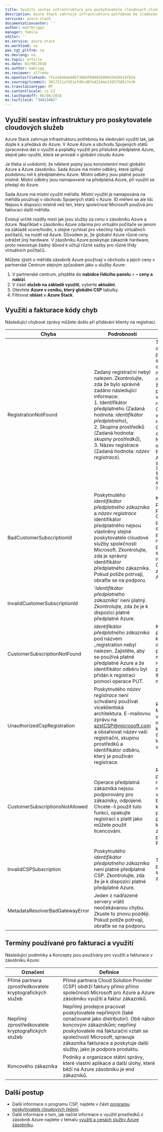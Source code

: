 ```yaml
---
title: Využití sestav infrastruktury pro poskytovatele cloudových služeb pro Azure zásobníku | Microsoft Docs
description: Azure Stack zahrnuje infrastrukturu potřebnou ke sledování využití tak, jak dojde k a předává do Azure.
services: azure-stack
documentationcenter: ''
author: mattbriggs
manager: femila
editor: ''
ms.service: azure-stack
ms.workload: na
pms.tgt_pltfrm: na
ms.devlang: na
ms.topic: article
ms.date: 03/08/2018
ms.author: mabrigg
ms.reviewer: alfredo
ms.openlocfilehash: 7fe2a6444e605f388df68803b89643420b19fb54
ms.sourcegitcommit: 3017211a7d51efd6cd87e8210ee13d57585c7e3b
ms.translationtype: MT
ms.contentlocale: cs-CZ
ms.lasthandoff: 06/06/2018
ms.locfileid: "34823482"
---
```

## <a name="usage-reporting-infrastructure-for-cloud-service-providers"></a>Využití sestav infrastruktury pro poskytovatele cloudových služeb

Azure Stack zahrnuje infrastrukturu potřebnou ke sledování využití tak, jak dojde k a předává do Azure. V Azure Azure a obchodu Spojených států zpracovává dat o využití a poplatky využití pro příslušné předplatné Azure, stejně jako využití, která se provádí v globální cloudu Azure.

Je třeba si uvědomit, že některé pojmy jsou konzistentní mezi globální Azure a Azure zásobníku. Sada Azure má místní odběry, které splňují podobnou roli k předplatnému Azure. Místní odběry jsou platné pouze místně. Místní odběry jsou namapované na předplatná Azure, při využití se předají do Azure.

Sada Azure má místní využití měřidla. Místní využití je namapována na měřidla používají v obchodu Spojených států v Azure. ID měření se ale liší. Nejsou k dispozici místně než ten, který společnost Microsoft používá pro fakturaci další měřidla.

Existují určité rozdíly mezi jak jsou služby za cenu v zásobníku Azure a Azure. Například v zásobníku Azure zdarma pro virtuální počítače se jenom na základě vcore/hodin, s stejné rychlost pro všechny řady virtuálních počítačů, na rozdíl od Azure. Důvodem je, že globální Azure různé ceny odrážet jiný hardware. V zásobníku Azure poskytuje zákazník hardware, proto neexistuje žádný důvod k účtují různé sazby pro různé třídy virtuálních počítačů.

Můžete zjistit o měřidla zásobník Azure používají v obchodu a jejich ceny v partnerské Centrum stejným způsobem jako u služby Azure:

1. V partnerské centrum, přejděte do **nabídce řídícího panelu** > **– ceny a nabízí**.
2. V části **služeb na základě využití**, vyberte **aktuální**.
3. Otevřete **Azure v ceníku, který globální CSP** tabulky.
4. Filtrovat **oblast = Azure Stack**.

## <a name="usage-and-billing-error-codes"></a>Využití a fakturace kódy chyb

Následující chybové zprávy můžete došlo při přidávání klienty na registraci.

| Chyba                           | Podrobnosti                                                                                                                                                                                                                                                                                                                           | Komentáře                                                                                                                                                                                                                                                                                                                                                                                                                                                                                                                                                                                                            |
|---------------------------------|-----------------------------------------------------------------------------------------------------------------------------------------------------------------------------------------------------------------------------------------------------------------------------------------------------------------------------------|---------------------------------------------------------------------------------------------------------------------------------------------------------------------------------------------------------------------------------------------------------------------------------------------------------------------------------------------------------------------------------------------------------------------------------------------------------------------------------------------------------------------------------------------------------------------------------------------------------------------|
| RegistrationNotFound            | Zadaný registrační nebyl nalezen. Zkontrolujte, zda že bylo správně zadáno následující informace:<br>1. Identifikátor předplatného (Zadaná hodnota: _identifikátor předplatného_),<br>2. Skupina prostředků (Zadaná hodnota: _skupiny prostředků_),<br>3. Název registrace (Zadaná hodnota: _název registrace_).                             | Této chybě obvykle dochází, když informace o počáteční registrace, není správný. Pokud je třeba ověřit skupinu prostředků a název registrace, můžete ji najít na portálu Azure tak, že uvedete všechny prostředky. Pokud zjistíte, více než jeden prostředek registrace, podívejte se na CloudDeploymentID ve vlastnostech a vyberte registrace, k jejichž CloudDeploymentID odpovídá ve vašem cloudu. Najít CloudDeploymentID, můžete tuto prostředí PowerShell v zásobníku Azure:<br>`$azureStackStampInfo = Invoke-Command -Session $session -ScriptBlock { Get-AzureStackStampInformation }` |
| BadCustomerSubscriptionId       | Poskytnutého _identifikátor předplatného zákazníka_ a _název registrace_ identifikátor předplatného nejsou vlastněny stejné poskytovatele cloudové služby společnosti Microsoft. Zkontrolujte, zda je správný identifikátor předplatného zákazníka. Pokud potíže potrvají, obraťte se na podporu. | K této chybě dojde, když je předplatné zákazníka předplatného poskytovatele CSP, ale jeho shrnuje partnerovi CSP liší od verze, do které shrnuje předplatné použité v počáteční registraci. Tato kontrola se provádí, aby se zabránilo situaci, který by mělo za následek fakturace partnera CSP, který není zodpovědná za zásobník Azure používat.                                                                                                                                                                                                                                                                          |
| InvalidCustomerSubscriptionId   | '_Identifikátor předplatného zákazníka_' není platný. Zkontrolujte, zda že je k dispozici platné předplatné Azure.                                                                                                                                                                         |                                                                                                                                                                                                                                                                                                                                                                                                                                                                                                                                                                                                                     |
| CustomerSubscriptionNotFound    | _Identifikátor předplatného zákazníka_ pod názvem _registration nebyl nalezen. Zajistěte, aby se používá platné předplatné Azure a že identifikátor odběru byl přidán k registraci pomocí operace PUT.                                                   | K této chybě dojde při pokusu o važnost neshody, který klienta byla přidána do předplatného, a předplatné zákazníka nebyl nalezen přidruženi k registraci. Zákazník nebyl přidán do registrace nebo ID odběru byla zapsána nesprávně.                                                                                                                                                                                                                                                                                                                                |
| UnauthorizedCspRegistration     | Poskytnutého _název registrace_ není schválený používat víceklientská architektura. E-mailovou zprávu na azstCSP@microsoft.com a obsahovat název vaší registrační, skupinu prostředků a identifikátor odběru, který je používán registrace.                                                                                    | Registrace je třeba Microsoft schválit víceklientský předtím, než můžete začít přidávat klienty k němu. Najdete v části registrace klientům v tomto dokumentu další vysvětlení.                                                                                                                                                                                                                                                                                                                                                                                                             |
| CustomerSubscriptionsNotAllowed | Operace předplatná zákazníka nejsou podporovány pro zákazníky, odpojené. Chcete-li použít tuto funkci, opakujte registraci s platit jako můžete použít licencování.                                                                                                                                                                    | Registrace, ke kterému se pokoušíte přidat klienty je registrace kapacitu, tedy registrace v okamžiku vytvoření parametr, který byl použit BillingModel kapacity. Platit pouze při používání registrace jsou povoleny pro přidání klientů. Budete muset znovu zaregistrovat pomocí parametru BillingModel PayAsYouUse.                                                                                                                                                                                                                                                                                          |
| InvalidCSPSubscription          | Poskytnutého _identifikátor předplatného zákazníka_ není platné předplatné CSP. Zkontrolujte, zda že je k dispozici platné předplatné Azure.                                                                                                                                                        | To je ve většině případů pravděpodobně z důvodu se chybně předplatné zákazníka.                                                                                                                                                                                                                                                                                                                                                                                                                                                                                                                                        |
| MetadataResolverBadGatewayError | Jeden z nadřazené servery vrátil neočekávanou chybu. Zkuste to znovu později. Pokud potíže potrvají, obraťte se na podporu.                                                                                                                                                                                                |                                                                                                                                                                                                                                                                                                                                                                                                                                                                                                                                                                                                                     |

## <a name="terms-used-for-billing-and-usage"></a>Termíny používané pro fakturaci a využití

Následující podmínky a Koncepty jsou používány pro využití a fakturace v zásobníku Azure:

| Označení | Definice |
| --- | --- |
| Přímé partnera zprostředkovatele kryptografických služeb | Přímé partnera Cloud Solution Provider (CSP) obdrží faktury přímo přímo společnosti Microsoft pro Azure a Azure zásobníku využití a faktur zákazníků. |
| Nepřímý zprostředkovatele kryptografických služeb | Nepřímý prodejce pracovat poskytovatele nepřímých (také označované jako distributor). Obě nábor koncovým zákazníkům; nepřímý poskytovatele má fakturační vztah se společností Microsoft, spravuje zákazníka fakturace a poskytuje další služby, jako je podpora produktu. |
| Koncového zákazníka | Podniky a organizace státní správy, které vlastní aplikace a další úlohy, které běží na Azure zásobníku je end zákazníků. |

## <a name="next-steps"></a>Další postup

 - Další informace o programu CSP, najdete v části [programu poskytovatele cloudových řešení](https://partnercenter.microsoft.com/en-us/partner/programs).
 - Další informace o tom, jak načíst informace o využití prostředků z zásobník Azure najdete v tématu [využití a cenách služby Azure zásobníku](azure-stack-billing-and-chargeback.md).
